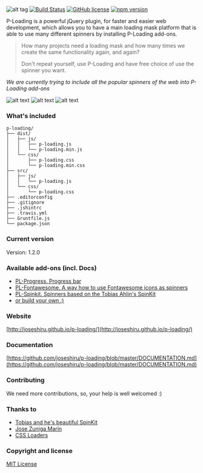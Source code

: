 ![alt tag](http://i.imgur.com/M9LqM46.png?1 "P-Loading") [![Build Status](https://travis-ci.org/joseshiru/p-loading.svg?branch=master)](https://travis-ci.org/joseshiru/p-loading.svg?branch=master) [![GitHub license](https://img.shields.io/badge/license-MIT-blue.svg)](https://raw.githubusercontent.com/joseshiru/p-loading/master/LICENSE) [![npm version](https://badge.fury.io/js/p-loading.svg)](https://badge.fury.io/js/p-loading)

P-Loading is a powerful jQuery plugin, for faster and easier web development, which allows you to have a main  loading mask platform that is able to use many different spinners by installing P-Loading add-ons.

>How many projects need a loading mask and how many times we create the same functionality again, and again?
>
>Don't repeat yourself, use P-Loading and have free choice of use the spinner you want.

*We are currently trying to include all the popular spinners of the web into P-Loading add-ons*

![alt text](https://s32.postimg.org/avb63a879/plprogress.gif "demo default spinner")
![alt text](https://s32.postimg.org/f116tc4tx/plprogress.gif "demo progress bar")
![alt text](https://s31.postimg.org/j43p8kg23/plprogress.gif "demo fontawesome spinner")


### What's included

```
p-loading/
├── dist/
│   ├── js/
│   │   ├── p-loading.js
│   │   └── p-loading.min.js
│   └── css/
│       ├── p-loading.css
│       └── p-loading.min.css
├── src/
│   ├── js/
│   │   └── p-loading.js
│   └── css/
│       └── p-loading.css
├── .editorconfig
├── .gitignore
├── .jshintrc
├── .travis.yml
├── Gruntfile.js
└── package.json
```
### Current version
  Version: 1.2.0


### Available add-ons (incl. Docs)
+ [PL-Progress. Progress bar](https://github.com/joseshiru/pl-progress)
+ [PL-Fontawesome. A way how to use Fontawesome icons as spinners](https://github.com/joseshiru/pl-fontawesome)
+ [PL-Spinkit. Spinners based on the Tobias Ahlin's SpinKit ](https://github.com/joseshiru/pl-spinkit)
+ [or build your own :)](https://github.com/joseshiru/p-loading/blob/master/CREATE_PLUGIN.md)

### Website
[http://joseshiru.github.io/p-loading/](http://joseshiru.github.io/p-loading/)

### Documentation
[https://github.com/joseshiru/p-loading/blob/master/DOCUMENTATION.md](https://github.com/joseshiru/p-loading/blob/master/DOCUMENTATION.md)

### Contributing
  We need more contributions, so, your help is well welcomed :)

### Thanks to
 * [Tobias and he's beautiful SpinKit](https://github.com/tobiasahlin/SpinKit)
 * [Jose Zuniga Marin](https://github.com/joseshiru)
 * [CSS Loaders](https://github.com/lukehaas/css-loaders)
 
### Copyright and license
[MIT License](https://github.com/joseshiru/p-loading/blob/master/LICENSE)
